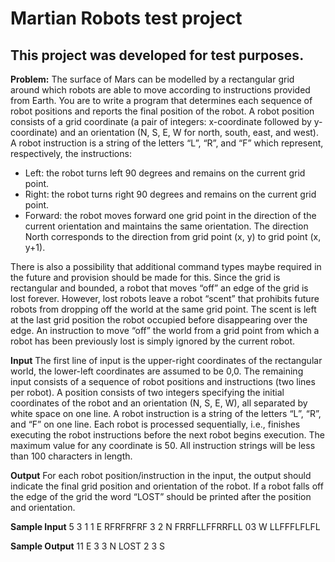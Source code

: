 # Martian Robots test project

## This project was developed for test purposes.

**Problem:**
The surface of Mars can be modelled by a rectangular grid around which robots are able to move
according to instructions provided from Earth. You are to write a program that determines each sequence
of robot positions and reports the final position of the robot.
A robot position consists of a grid coordinate (a pair of integers: x-coordinate followed by y-coordinate)
and an orientation (N, S, E, W for north, south, east, and west).
A robot instruction is a string of the letters “L”, “R”, and “F” which represent, respectively, the instructions:
* Left: the robot turns left 90 degrees and remains on the current grid point.
* Right: the robot turns right 90 degrees and remains on the current grid point.
* Forward: the robot moves forward one grid point in the direction of the current orientation and
maintains the same orientation. The direction North corresponds to the direction from grid point
(x, y) to grid point (x, y+1). 

There is also a possibility that additional command types maybe
required in the future and provision should be made for this.
Since the grid is rectangular and bounded, a robot that moves “off” an edge of the grid is lost forever.
However, lost robots leave a robot “scent” that prohibits future robots from dropping off the world at the
same grid point. The scent is left at the last grid position the robot occupied before disappearing over the
edge. An instruction to move “off” the world from a grid point from which a robot has been previously lost
is simply ignored by the current robot.

**Input**
The first line of input is the upper-right coordinates of the rectangular world, the lower-left coordinates are
assumed to be 0,0.
The remaining input consists of a sequence of robot positions and instructions (two lines per robot).
A position consists of two integers specifying the initial coordinates of the robot and an orientation (N, S,
E, W), all separated by white space on one line. A robot instruction is a string of the letters “L”, “R”, and
“F” on one line.
Each robot is processed sequentially, i.e., finishes executing the robot instructions before the next robot
begins execution.
The maximum value for any coordinate is 50. All instruction strings will be less than 100 characters in
length.

**Output**
For each robot position/instruction in the input, the output should indicate the final grid position and
orientation of the robot. If a robot falls off the edge of the grid the word “LOST” should be printed after the
position and orientation.

**Sample Input**
5 3
1 1 E
RFRFRFRF
3 2 N
FRRFLLFFRRFLL
03 W
LLFFFLFLFL

**Sample Output**
11 E
3 3 N LOST
2 3 S
